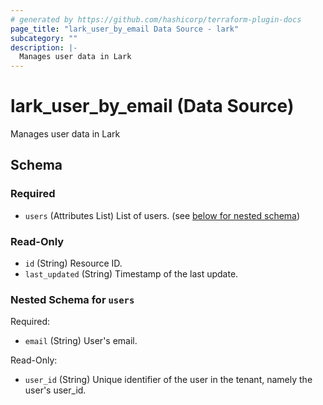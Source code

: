 ```yaml
---
# generated by https://github.com/hashicorp/terraform-plugin-docs
page_title: "lark_user_by_email Data Source - lark"
subcategory: ""
description: |-
  Manages user data in Lark
---
```


# lark_user_by_email (Data Source)

Manages user data in Lark



<!-- schema generated by tfplugindocs -->
## Schema

### Required

- `users` (Attributes List) List of users. (see [below for nested schema](#nestedatt--users))

### Read-Only

- `id` (String) Resource ID.
- `last_updated` (String) Timestamp of the last update.

<a id="nestedatt--users"></a>
### Nested Schema for `users`

Required:

- `email` (String) User's email.

Read-Only:

- `user_id` (String) Unique identifier of the user in the tenant, namely the user's user_id.

